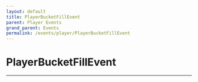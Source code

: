 ```yaml
---
layout: default
title: PlayerBucketFillEvent
parent: Player Events
grand_parent: Events
permalink: /events/player/PlayerBucketFillEvent
---
```


# PlayerBucketFillEvent

---
